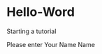 # Hello-Word
Starting a tutorial
<Form>
  <Text> Please enter Your Name </Text>
  <Textbox> Name </Textbox>

